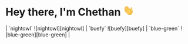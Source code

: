 <h1>Hey there, I'm Chethan <img src="https://github.com/ABSphreak/ABSphreak/blob/master/gifs/Hi.gif" width="30px"></h1>
| `nightowl` ![nightowl][nightowl] | `buefy` ![buefy][buefy] | `blue-green` ![blue-green][blue-green] |
